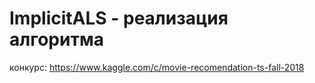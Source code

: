 # ImplicitALS - реализация алгоритма

конкурс: https://www.kaggle.com/c/movie-recomendation-ts-fall-2018